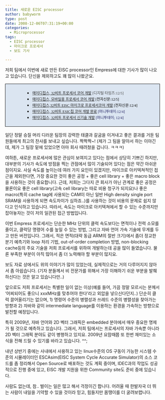 ```yaml
---
title: 새로운 EISC processor
author: babyworm
type: post
date: 2008-12-06T07:31:19+00:00
categories:
  - Microprocessor
tags:
  - EISC processor
  - 마이크로 프로세서
  - 보도 기사

---
```

저희 팀에서 이번에 새로 만든 EISC processor인 Empress에 대한 기사가 많이 나오고 있습니다. 단신을 제외하고도 꽤 많이 나왔군요. 

<table style="border-collapse:collapse; background: #dbe5f1" border="0">
    <colgroup> <col style="width:637px"/></colgroup> <tr>
      <td style="padding-left: 7px; padding-right: 7px; border-top:  solid black 0.5pt; border-left:  solid black 0.5pt; border-bottom:  solid black 0.5pt; border-right:  solid black 0.5pt">
        <ul style="margin-left: 40pt">
          <li>
            <a href="http://www.dt.co.kr/contents.html?article_no=2008120502011032740002"><span style="font-family:맑은 고딕; font-size:9pt">에이디칩스, 32비트 프로세서 코어 개발</span></a><span style="font-family:맑은 고딕; font-size:9pt"><span style="color:#444444"> [디지털 타임즈:12/5]</span><br /> </span>
          </li>
          <li>
            <a href="http://www.etnews.co.kr/news/detail.html?id=200812040228"><span style="font-family:맑은 고딕; font-size:9pt">에이디칩스, 모바일용 프로세서 코어 개발</span></a><span style="font-family:맑은 고딕; font-size:9pt"><span style="color:black"> [전자신문:12/5]</span><br /> </span>
          </li>
          <li>
            <a href="http://www.etnews.co.kr/news/detail.html?id=200812040067"><span style="font-family:맑은 고딕; font-size:9pt">에이디칩스,32비트 EISC 마이크로 프로세서코어 개발</span></a><span style="font-family:맑은 고딕; font-size:9pt"><span style="color:black"> [전자신문:12/4]</span><br /> </span>
          </li>
          <li>
            <a href="http://www.moneytoday.co.kr/view/mtview.php?type=1&no=2008120411381354940&outlink=1"><span style="font-family:맑은 고딕; font-size:9pt">에이디칩스, 32비트 ESIC칩 코어 개발 완료</span></a><span style="font-family:맑은 고딕; font-size:9pt"><span style="color:#202162"> [머니투데이:12/4]</span><br /> </span>
          </li>
          <li>
            <a href="http://www.moneytoday.co.kr/view/mtview.php?type=1&no=2008120318370437665&outlink=1"><span style="font-family:맑은 고딕; font-size:9pt">에이디칩스, 32비트 프로세서 신기술 개발</span></a><span style="color:#202162; font-family:맑은 고딕; font-size:9pt"> [머니투데이; 12/4]</span>
          </li>
        </ul>
      </td>
    </tr>
  </table>
일단 정말 승질 머리 디러운 팀장의 강력한 태클과 갈굼을 이겨내고 좋은 결과를 거둔 팀원들에게 최고의 찬사를 보내고 싶습니다. 짝짝짝~! (제가 그 팀을 알아서 하는 이야긴데, 제가 그 팀장 밑에 있었으면 아마 회사 때려쳤을 겁니다. ㅋㅋㅋ) 

여하튼, 새로운 프로세서에 많은 관심이 보여지고 있다는 점에서 상당히 기쁘긴 하지만, 대부분의 기사가 속도에 방점을 찍는 관점에서 많이 기술되어 있다는 점은 약간 아쉬운 점이지요. 사실 속도를 높이는데 여러 가지 요인이 있겠지만, 마이크로 아키텍쳐적인 접근을 제외한다면, 가장 중요한 것이 좋은 공정 + 좋은 cell library + 좋은 macro block을 사용하는 것이 중요합니다. 근데, 저희는 그다지 큰 회사가 아닌 관계로 좋은 공정은 물론이요 좋은 cell library(고속 cell library는 따로 비용 청구가 되지요)나 좋은 macro(특히 cache tag에 사용되는 CAM이 아닌 일반 High density single port SRAM을 사용하게 되면 속도차이가 심하죠..)를 사용하는 것이 비용의 문제로 쉽지 않다고 인식하고 있습니다. 따라서, 속도는 마이크로 아키텍쳐에서 할 수 있는 수준까지만 잡아놓자는 것이 저의 일관된 접근 방법입니다. 

이번 Empress 프로세서는 단순한 MHz 단위의 클럭 속도보다는 면적이나 전력 소모를 줄이고, 클럭당 명령어 수를 높일 수 있는 방법, 그리고 자바 언어 가속 기술에 무게를 두고 만든 버전입니다. 그래서, 적은 면적(대략 동급 ARM의 절반 크기)에서 좀더 정교한 분기 예측기와 loop 처리 기법, out-of-order completion 방법, non-blocking cache등의 주요 기술을 저희 프로세서를 위하여 개발하는데 공을 많이 들였습니다. 물론 부족한 부분이 아직 많아서 좀 더 노력해야 할 부분이 많지요. 

보도 자료 상에서도 위의 이야기가 많이 있었는데, 실제적으로는 거의 다루어지지 않아서 좀 아쉽습니다. (기자 분들께서 비 전문가를 위해서 가장 이해하기 쉬운 부분을 발췌하신다는 것은 알고 있습니다만..) 

앞으로도 저희 프로세서는 특별한 일이 없는 이상(예를 들어, 가끔 정말 모르시는 분께서 &#8216;어찌되어도 좋으니 xxxMHz를 맞추어야 한다&#8217;라고 외압을 넣으신다던지..) 단순히 클럭 끌어올리기는 없으며, 1) 명령어 수준의 병렬성과 쓰레드 수준의 병렬성을 찾아가는 방향과 2) 자바와 같이 intermediate language를 이용하는 환경을 가속하는 방향으로 발전할 예정입니다. 

특히 2009년, 자바 언어와 2D 벡터 그래픽은 embedded 분야에서 매우 중요한 명제가 될 것으로 예측하고 있습니다. 그래서, 저희 팀에서는 프로세서의 자바 가속뿐 아니라 2D 벡터 그래픽 분야도 같이 병행하고 있지요. 2009년 요맘때쯤 또 한번 재미있는 소식을 전해 드릴 수 있기를 바라고 있습니다. ^^; 

내년 상반기 중에는 사내에서 사용하고 있는 linux수준의 OS 구동이 가능한 시스템 수준의 시뮬레이터인 ESCAsim(EISC System Cycle Accurate Simulator)의 소스 코드를 좀 정리해서 Open Source로 배포하는 것도 계획 중이며, IDEC과의 작업도 성공적으로 진행 중에 있고, EISC 개발 지원을 위한 Community site도 준비 중에 있습니다. 

사람도 없는데, 참.. 벌이는 일은 많고 해서 걱정이긴 합니다. 어려울 때 한발자국 더 뛰는 사람이 내일을 기약할 수 있을 것이라 믿고, 힘들지만 몸땡이를 더 굴려보렵니다.
